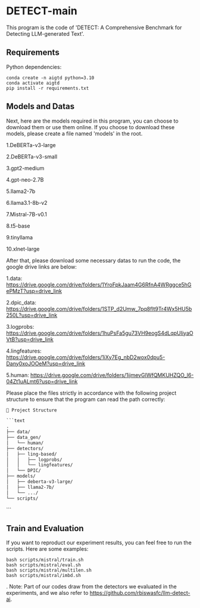 # DETECT-main
This program is the code of 'DETECT: A Comprehensive Benchmark for Detecting LLM-generated Text'.

## Requirements

Python dependencies:

    conda create -n aigtd python=3.10
    conda activate aigtd
    pip install -r requirements.txt

## Models and Datas

Next, here are the models required in this program, you can choose to download them or use them online. If you choose to download these models, please create a file named 'models' in the root.

1.DeBERTa-v3-large

2.DeBERTa-v3-small

3.gpt2-medium

4.gpt-neo-2.7B

5.llama2-7b

6.llama3.1-8b-v2

7.Mistral-7B-v0.1

8.t5-base

9.tinyllama

10.xlnet-large

After that, please download some necessary datas to run the code, the google drive links are below:

1.data: https://drive.google.com/drive/folders/1YroFpkJaam4G6RfnA4WRggce5hGePMzT?usp=drive_link

2.dpic_data: https://drive.google.com/drive/folders/1STP_d2Umw_7pq8flt9Tr4Wx5HU5b250L?usp=drive_link

3.logprobs: https://drive.google.com/drive/folders/1huPsFa5gu73VH9eogS4dLqpUIiyaOVtB?usp=drive_link

4.lingfeatures: https://drive.google.com/drive/folders/1iXy7Eg_nbD2wox0dpu5-Dany0xoJOOeM?usp=drive_link

5.human: https://drive.google.com/drive/folders/1ijmevGIWfQMKUHZQO_l6-04Zt1uALmt6?usp=drive_link

Please place the files strictly in accordance with the following project structure to ensure that the program can read the path correctly:

```html
📂 Project Structure

```text
.
├── data/
├── data_gen/
│   └── human/
├── detectors/
│   ├── ling-based/
│   │   ├── logprobs/
│   │   └── lingfeatures/
│   └── DPIC/
├── models/
│   ├── deberta-v3-large/
│   ├── llama2-7b/
│   └── .../
└── scripts/
```
</details>
```


## Train and Evaluation

If you want to reproduct our experiment results, you can feel free to run the scripts. Here are some examples:


    bash scripts/mistral/train.sh
    bash scripts/mistral/eval.sh
    bash scripts/mistral/multilen.sh
    bash scripts/mistral/imbd.sh

.
Note: Part of our codes draw from the detectors we evaluated in the experiments, and we also refer to https://github.com/rbiswasfc/llm-detect-ai.



